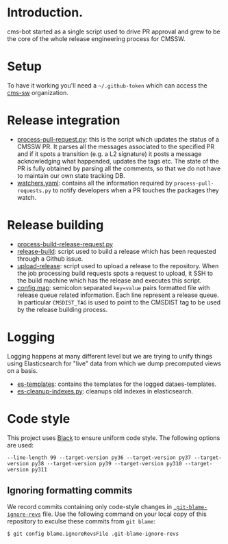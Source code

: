 # Introduction.

cms-bot started as a single script used to drive PR approval and grew to
be the core of the whole release engineering process for CMSSW.

# Setup


To have it working you'll need a `~/.github-token` which can access the
[cms-sw](http://github.io/cms-sw) organization.

# Release integration

- [process-pull-request.py](https://github.com/cms-sw/cms-bot/blob/master/process-pull-request.py):
this is the script which updates the status of a CMSSW PR. It parses all the
messages associated to the specified PR and if it spots a transition (e.g. a L2
signature) it posts a message acknowledging what happended, updates the tags
etc. The state of the PR is fully obtained by parsing all the comments, so that
we do not have to maintain our own state tracking DB.
- [watchers.yaml](https://github.com/cms-sw/cms-bot/blob/master/watchers.yaml):
contains all the information required by `process-pull-requests.py` to notify
developers when a PR touches the packages they watch.

# Release building

- [process-build-release-request.py](https://github.com/cms-sw/cms-bot/blob/master/process-build-release-request.py)
- [release-build](): script used to build a release which has been requested
through a Github issue.
- [upload-release](): script used to upload a release to the repository. When
the job processing build requests spots a request to upload, it SSH to the
build machine which has the release and executes this script.
- [config.map](https://github.com/cms-sw/cms-bot/blob/master/config.map): semicolon separated `key=value`
pairs formatted file with release queue related information. Each line represent a release queue. In
particular `CMSDIST_TAG` is used to point to the CMSDIST tag to be used by the release building process.

# Logging

Logging happens at many different level but we are trying to unify things using
Elasticsearch for "live" data from which we dump precomputed views on a 
basis.

- [es-templates](https://github.com/cms-sw/cms-bot/tree/master/es-templates): contains the templates for the logged dataes-templates.
- [es-cleanup-indexes.py](https://github.com/cms-sw/cms-bot/blob/master/es-cleanup-indexes.py): cleanups old indexes in elasticsearch.

# Code style

This project uses [Black](https://pypi.org/project/black) to ensure uniform code style. The following options are used:

```
--line-length 99 --target-version py36 --target-version py37 --target-version py38 --target-version py39 --target-version py310 --target-version py311
```

## Ignoring formatting commits

We record commits containing only code-style changes in [`.git-blame-ignore-revs`](.git-blame-ignore-revs) file. Use the following command on your local
copy of this repository to exculse these commits from `git blame`:

```
$ git config blame.ignoreRevsFile .git-blame-ignore-revs
```
